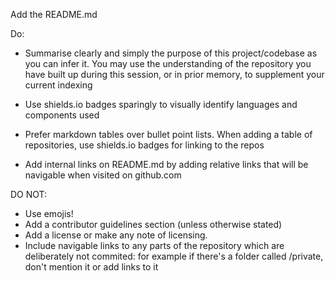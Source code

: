 Add the README.md

Do:

- Summarise clearly and simply the purpose of this project/codebase as you can infer it. You may use the understanding of the repository you have built up during this session, or in prior memory, to supplement your current indexing

- Use shields.io badges sparingly to visually identify languages and components used

- Prefer markdown tables over bullet point lists. When adding a table of repositories, use shields.io badges for linking to the repos 

- Add internal links on README.md by adding relative links that will be navigable when visited on github.com 

DO NOT:

- Use emojis! 
- Add a contributor guidelines section (unless otherwise stated)
- Add a license or make any note of licensing.
- Include navigable links to any parts of the repository which are deliberately not commited: for example if there's a folder called /private, don't mention it or add links to it 